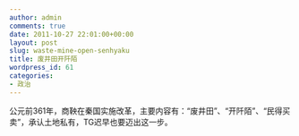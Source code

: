 ```yaml
---
author: admin
comments: true
date: 2011-10-27 22:01:00+00:00
layout: post
slug: waste-mine-open-senhyaku
title: 废井田开阡陌
wordpress_id: 61
categories:
- 政治
---
```


公元前361年，商鞅在秦国实施改革，主要内容有：“废井田”、“开阡陌”、“民得买卖”，承认土地私有，TG迟早也要迈出这一步。
